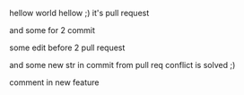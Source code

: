 hellow world
hellow ;) it's pull request

and some for 2 commit

some edit before 2 pull request

and some new str in commit from pull req
conflict is solved ;)

comment in new feature
